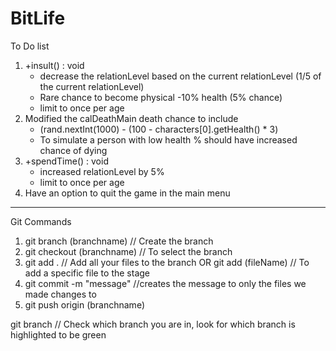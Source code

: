 # BitLife

To Do list
1. +insult() : void  
    - decrease the relationLevel based on the current relationLevel (1/5 of the current relationLevel)
    - Rare chance to become physical -10% health (5% chance)
    - limit to once per age 
2. Modified the calDeathMain death chance to include 
    - (rand.nextInt(1000) - (100 - characters[0].getHealth() * 3)
    - To simulate a person with low health % should have increased chance of dying 
3. +spendTime() : void 
    - increased relationLevel by 5%
    - limit to once per age
4. Have an option to quit the game in the main menu


______________________________________________________________________________________________________________________________
 

Git Commands
1. git branch (branchname)  // Create the branch
2. git checkout (branchname) // To select the branch
3. git add . // Add all your files to the branch   OR git add (fileName) // To add a specific file to the stage 
4. git commit -m "message" //creates the message to only the files we made changes to
5. git push origin (branchname)

git branch // Check which branch you are in, look for which branch is highlighted to be green

